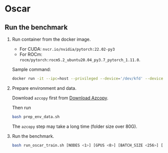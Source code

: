 # Oscar

## Run the benchmark

1. Run container from the docker image.

    - For CUDA: `nvcr.io/nvidia/pytorch:22.02-py3`
    - For ROCm: `rocm/pytorch:rocm5.2_ubuntu20.04_py3.7_pytorch_1.11.0`.

    Sample command:

    ```bash
    docker run -it --ipc=host --privileged --device='/dev/kfd' --device='/dev/dri' --group-add video [-v LOCAL_PATH:CONTAINER_PATH] <IMAGE_NAME> bash
    ```

2. Prepare environment and data.

    Download `azcopy` first from [Download Azcopy](https://docs.microsoft.com/en-us/azure/storage/common/storage-use-azcopy-v10#download-azcopy).

    Then run

    ```bash
    bash prep_env_data.sh
    ```

    The `azcopy` step may take a long time (folder size over 80G).

3. Run the benchmark.

    ```bash
    bash run_oscar_train.sh [NODES <1>] [GPUS <8>] [BATCH_SIZE <256>] [EPOCHS <1>]
    ```
